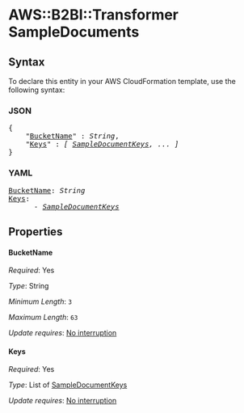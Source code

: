 # AWS::B2BI::Transformer SampleDocuments

## Syntax

To declare this entity in your AWS CloudFormation template, use the following syntax:

### JSON

<pre>
{
    "<a href="#bucketname" title="BucketName">BucketName</a>" : <i>String</i>,
    "<a href="#keys" title="Keys">Keys</a>" : <i>[ <a href="sampledocumentkeys.md">SampleDocumentKeys</a>, ... ]</i>
}
</pre>

### YAML

<pre>
<a href="#bucketname" title="BucketName">BucketName</a>: <i>String</i>
<a href="#keys" title="Keys">Keys</a>: <i>
      - <a href="sampledocumentkeys.md">SampleDocumentKeys</a></i>
</pre>

## Properties

#### BucketName

_Required_: Yes

_Type_: String

_Minimum Length_: <code>3</code>

_Maximum Length_: <code>63</code>

_Update requires_: [No interruption](https://docs.aws.amazon.com/AWSCloudFormation/latest/UserGuide/using-cfn-updating-stacks-update-behaviors.html#update-no-interrupt)

#### Keys

_Required_: Yes

_Type_: List of <a href="sampledocumentkeys.md">SampleDocumentKeys</a>

_Update requires_: [No interruption](https://docs.aws.amazon.com/AWSCloudFormation/latest/UserGuide/using-cfn-updating-stacks-update-behaviors.html#update-no-interrupt)

